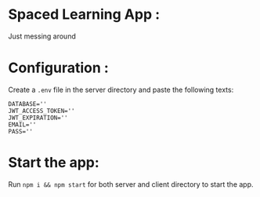 # Spaced Learning App : 
Just messing around

# Configuration :
Create a ```.env``` file in the server directory and paste the following texts:

```
DATABASE=''
JWT_ACCESS_TOKEN=''
JWT_EXPIRATION=''
EMAIL=''
PASS=''
```

# Start the app:

Run ```npm i && npm start``` for both server and client directory to start the app.